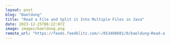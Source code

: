 ```yaml
---
layout: post
blog: "Baeldung"
title: "Read a File and Split it Into Multiple Files in Java"
date: 2023-12-25T06:22:07Z
image: images/baeldung.png
remote_url: "https://feeds.feedblitz.com/~/853408601/0/baeldung~Read-a-File-and-Split-it-Into-Multiple-Files-in-Java"
---
```

